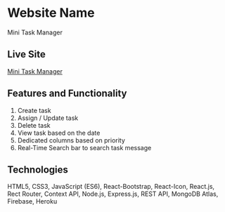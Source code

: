# Website Name

Mini Task Manager

## Live Site

[Mini Task Manager](https://mini-task-manager-229.firebaseapp.com/)

## Features and Functionality

1. Create task
2. Assign / Update task
3. Delete task
4. View task based on the date
5. Dedicated columns based on priority
6. Real-Time Search bar to search task message

## Technologies

HTML5, CSS3, JavaScript (ES6), React-Bootstrap, React-Icon, React.js, Rect Router, Context API, Node.js, Express.js, REST API, MongoDB Atlas, Firebase, Heroku
